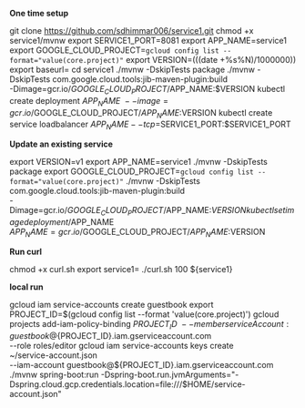 
**One time setup**

git clone https://github.com/sdhimmar006/service1.git
chmod +x service1/mvnw
export SERVICE1_PORT=8081
export APP_NAME=service1
export GOOGLE_CLOUD_PROJECT=`gcloud config list --format="value(core.project)"`
export VERSION=$(($(date +%s%N)/1000000))
export baseurl=
cd service1
./mvnw -DskipTests package
./mvnw -DskipTests com.google.cloud.tools:jib-maven-plugin:build \
-Dimage=gcr.io/$GOOGLE_CLOUD_PROJECT/$APP_NAME:$VERSION
kubectl create deployment $APP_NAME \
--image=gcr.io/$GOOGLE_CLOUD_PROJECT/$APP_NAME:$VERSION
kubectl create service loadbalancer $APP_NAME --tcp=$SERVICE1_PORT:$SERVICE1_PORT

**Update an existing service**

export VERSION=v1
export APP_NAME=service1
./mvnw -DskipTests package
export GOOGLE_CLOUD_PROJECT=`gcloud config list --format="value(core.project)"`
./mvnw -DskipTests com.google.cloud.tools:jib-maven-plugin:build \
-Dimage=gcr.io/$GOOGLE_CLOUD_PROJECT/$APP_NAME:$VERSION
kubectl set image deployment/$APP_NAME \
$APP_NAME=gcr.io/$GOOGLE_CLOUD_PROJECT/$APP_NAME:$VERSION

**Run curl** 

chmod +x curl.sh
export service1=
./curl.sh 100 ${service1}

**local run**

gcloud iam service-accounts create guestbook
export PROJECT_ID=$(gcloud config list --format 'value(core.project)')
gcloud projects add-iam-policy-binding ${PROJECT_ID} \
--member serviceAccount:guestbook@${PROJECT_ID}.iam.gserviceaccount.com \
--role roles/editor
gcloud iam service-accounts keys create \
~/service-account.json \
--iam-account guestbook@${PROJECT_ID}.iam.gserviceaccount.com
./mvnw spring-boot:run -Dspring-boot.run.jvmArguments="-Dspring.cloud.gcp.credentials.location=file:///$HOME/service-account.json"